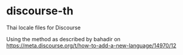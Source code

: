 # discourse-th
Thai locale files for Discourse

Using the method as described by bahadir on https://meta.discourse.org/t/how-to-add-a-new-language/14970/12
